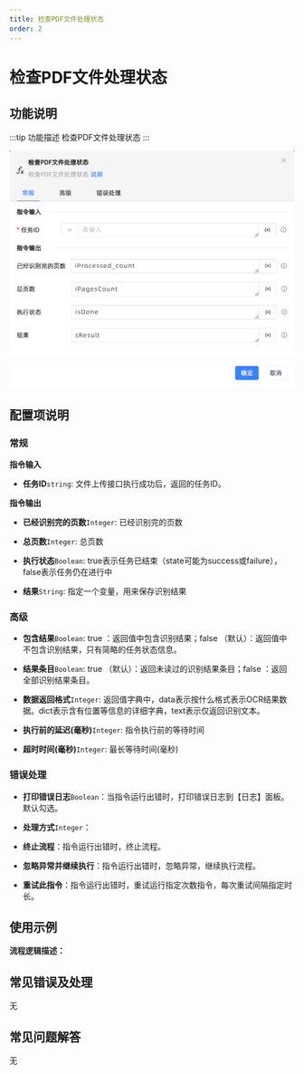 ```yaml
---
title: 检查PDF文件处理状态
order: 2
---
```


# 检查PDF文件处理状态

## 功能说明

:::tip 功能描述
检查PDF文件处理状态
:::

![检查PDF文件处理状态](../../../assets/检查PDF文件处理状态_command.png)

## 配置项说明

### 常规

**指令输入**

- **任务ID**`string`: 文件上传接口执行成功后，返回的任务ID。


**指令输出**

- **已经识别完的页数**`Integer`: 已经识别完的页数

- **总页数**`Integer`: 总页数

- **执行状态**`Boolean`: true表示任务已结束（state可能为success或failure），false表示任务仍在进行中

- **结果**`String`: 指定一个变量，用来保存识别结果

### 高级

- **包含结果**`Boolean`: true ：返回值中包含识别结果；false （默认）：返回值中不包含识别结果，只有简略的任务状态信息。

- **结果条目**`Boolean`: true （默认）：返回未读过的识别结果条目；false ：返回全部识别结果条目。

- **数据返回格式**`Integer`: 返回值字典中，data表示按什么格式表示OCR结果数据。dict表示含有位置等信息的详细字典，text表示仅返回识别文本。

- **执行前的延迟(毫秒)**`Integer`: 指令执行前的等待时间

- **超时时间(毫秒)**`Integer`: 最长等待时间(毫秒)

### 错误处理

- **打印错误日志**`Boolean`：当指令运行出错时，打印错误日志到【日志】面板。默认勾选。

- **处理方式**`Integer`：

 - **终止流程**：指令运行出错时，终止流程。

 - **忽略异常并继续执行**：指令运行出错时，忽略异常，继续执行流程。

 - **重试此指令**：指令运行出错时，重试运行指定次数指令，每次重试间隔指定时长。

## 使用示例

**流程逻辑描述：** 

## 常见错误及处理

无

## 常见问题解答

无

